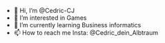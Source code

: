 - 👋 Hi, I’m @Cedric-CJ
- 👀 I’m interested in Games 
- 🌱 I’m currently learning Business informatics
- 📫 How to reach me Insta: @Cedric_dein_Albtraum 

<!---
Cedric-CJ/Cedric-CJ is a ✨ special ✨ repository because its `README.md` (this file) appears on your GitHub profile.
You can click the Preview link to take a look at your changes.
--->
